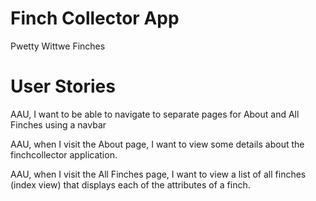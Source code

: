 # Finch Collector App

Pwetty Wittwe Finches

# User Stories

AAU, I want to be able to navigate to separate pages for About and All Finches using a navbar

AAU, when I visit the About page, I want to view some details about the finchcollector application.

AAU, when I visit the All Finches page, I want to view a list of all finches (index view) that displays each of the attributes of a finch.
